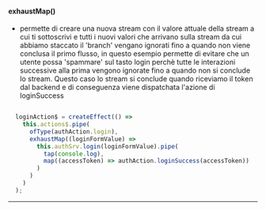#### exhaustMap()
- permette di creare una nuova stream con il valore attuale della stream a cui ti sottoscrivi e tutti i nuovi valori che arrivano sulla stream da cui abbiamo staccato il 'branch' vengano ignorati fino a quando non viene conclusa il primo flusso, in questo esempio permette di evitare che un utente possa 'spammare' sul tasto login perchè tutte le interazioni successive alla prima vengono ignorate fino a quando non si conclude lo stream. Questo caso lo stream si conclude quando riceviamo il token dal backend e di conseguenza viene dispatchata l'azione di loginSuccess
```typescript

  loginAction$ = createEffect(() =>
    this.actions$.pipe(
      ofType(authAction.login),
      exhaustMap((loginFormValue) =>
        this.authSrv.login(loginFormValue).pipe(
          tap(console.log),
          map((accessToken) => authAction.loginSuccess(accessToken))
        )
      )
    )
  );

```
---
